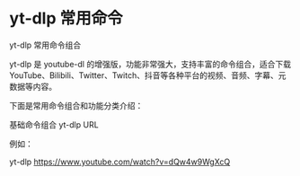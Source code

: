 # yt-dlp 常用命令
yt-dlp 常用命令组合

yt-dlp 是 youtube-dl 的增强版，功能非常强大，支持丰富的命令组合，适合下载 YouTube、Bilibili、Twitter、Twitch、抖音等各种平台的视频、音频、字幕、元数据等内容。

下面是常用命令组合和功能分类介绍：

基础命令组合
yt-dlp URL

例如：

yt-dlp https://www.youtube.com/watch?v=dQw4w9WgXcQ
